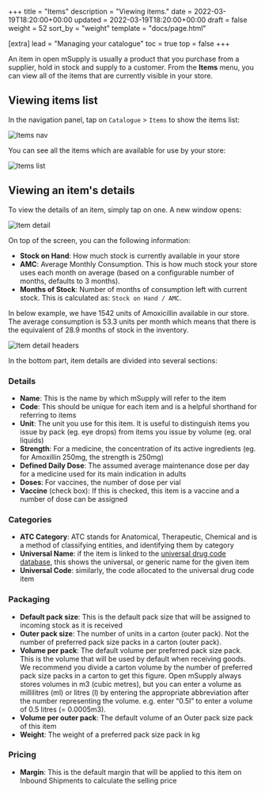 +++
title = "Items"
description = "Viewing items."
date = 2022-03-19T18:20:00+00:00
updated = 2022-03-19T18:20:00+00:00
draft = false
weight = 52
sort_by = "weight"
template = "docs/page.html"

[extra]
lead = "Managing your catalogue"
toc = true
top = false
+++

An item in open mSupply is usually a product that you purchase from a supplier, hold in stock and supply to a customer.
From the **Items** menu, you can view all of the items that are currently visible in your store. 

## Viewing items list

In the navigation panel, tap on `Catalogue` > `Items` to show the items list: 

![Items nav](/docs/catalogue/images/cat_gotoitems.png)

You can see all the items which are available for use by your store: 

![Items list](/docs/catalogue/images/cat_itemslist.png)

## Viewing an item's details 

To view the details of an item, simply tap on one. A new window opens: 

![Item detail](/docs/catalogue/images/cat_itemdetail.png)

On top of the screen, you can the following information:
* **Stock on Hand**: How much stock is currently available in your store
* **AMC**: Average Monthly Consumption. This is how much stock your store uses each month on average (based on a configurable number of months, defaults to 3 months).
* **Months of Stock**: Number of months of consumption left with current stock. This is calculated as: `Stock on Hand / AMC`.

<div class="imagetitle">
In below example, we have 1542 units of Amoxicillin available in our store. The average consumption is 53.3  units per month which means that there is the equivalent of 28.9 months of stock in the inventory. 
</div>

![Item detail headers](/docs/catalogue/images/cat_itemdetailsheaders.png)

In the bottom part, item details are divided into several sections:

### Details

* **Name**: This is the name by which mSupply will refer to the item
* **Code**: This should be unique for each item and is a helpful shorthand for referring to items
* **Unit**: The unit you use for this item. It is useful to distinguish items you issue by pack (eg. eye drops) from items you issue by volume (eg. oral liquids)
* **Strength**: For a medicine, the concentration of its active ingredients (eg. for Amoxillin 250mg, the strength is 250mg)
* **Defined Daily Dose**: The assumed  average maintenance dose per day for a medicine used for its main indication in adults
* **Doses**: For vaccines, the number of dose per vial
* **Vaccine** (check box): If this is checked, this item is a vaccine and a number of dose can be assigned

### Categories

* **ATC Category**: ATC stands for Anatomical, Therapeutic, Chemical and is a method of classifying entities, and identifying them by category
* **Universal Name**: if the item is linked to the [universal drug code database](https://codes.msupply.foundation/), this shows the universal, or generic name for the given item
* **Universal Code**: similarly, the code allocated to the universal drug code item

### Packaging

* **Default pack size**: This is the default pack size that will be assigned to incoming stock as it is received
* **Outer pack size**: The number of units in a carton (outer pack). Not the number of preferred pack size packs in a carton (outer pack).
* **Volume per pack**: The default volume per preferred pack size pack. This is the volume that will be used by default when receiving goods. We recommend you divide a carton volume by the number of preferred pack size packs in a carton to get this figure. Open mSupply always stores volumes in m3 (cubic metres), but you can enter a volume as millilitres (ml) or litres (l) by entering the appropriate abbreviation after the number representing the volume. e.g. enter “0.5l” to enter a volume of 0.5 litres (= 0.0005m3).
* **Volume per outer pack**: The default volume of an Outer pack size pack of this item
* **Weight**: The weight of a preferred pack size pack in kg

### Pricing

* **Margin**: This is the default margin that will be applied to this item on Inbound Shipments to calculate the selling price